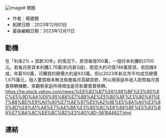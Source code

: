 ![image](https://github.com/HWTeng-Course/2023-Fall-Stat/assets/49515466/d4ec8a08-db38-487b-bd0c-9304d627f7b9)# 標題
- 作者：楊崴棚
- 創建日期：2023年12月01日
- 最後編輯日期：2023年12月11日

## 動機
在「利率2% + 貸款30年」的情況下，房貸每借100萬，一個月本利攤約3700元。若每月房貸本利攤2.76萬(約月薪3成)，那麼大約可借746萬房貸。若回推8成，年薪100萬，可購買的總價大約是933萬。但以2023年新北市平均成交總價1,675萬元，個人要買根本無法負擔每月高額貸款，所以用家庭年收入對照每月買賣移轉棟數，來觀察家庭所得增加是否影響賣賣移轉。
https://tw.stock.yahoo.com/news/%E8%B2%B7%E6%88%BF%E3%80%8C%E5%9D%AA%E6%95%B8%E7%B8%AE%E5%B0%8F%E3%80%81%E7%B8%BD%E9%A0%90%E7%AE%97%E5%A2%9E%E5%8A%A0%E3%80%8D%E8%A1%A8%E7%A4%BA%E3%80%8C%E6%88%BF%E5%83%B9%E7%BA%8C%E6%BC%B2%E3%80%8D-061844627.html
## 連結
